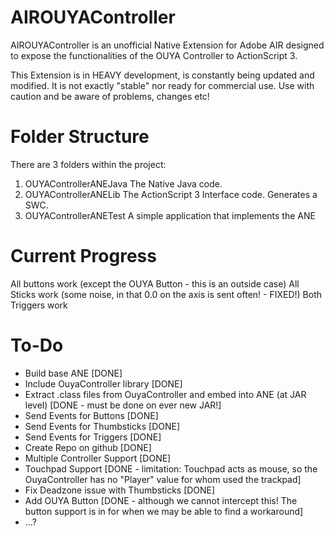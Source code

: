 AIROUYAController
=================

AIROUYAController is an unofficial Native Extension for Adobe AIR designed to expose the functionalities of the OUYA Controller to ActionScript 3.

This Extension is in HEAVY development, is constantly being updated and modified.  It is not exactly "stable" nor ready for commercial use.  Use with caution and be aware of problems, changes etc!

Folder Structure
================

There are 3 folders within the project:
1) OUYAControllerANEJava
The Native Java code.
2) OUYAControllerANELib
The ActionScript 3 Interface code.  Generates a SWC.
3) OUYAControllerANETest
A simple application that implements the ANE

Current Progress
================

All buttons work (except the OUYA Button - this is an outside case)
All Sticks work (some noise, in that 0.0 on the axis is sent often! - FIXED!)
Both Triggers work

To-Do
=====

* Build base ANE [DONE]
* Include OuyaController library [DONE]
* Extract .class files from OuyaController and embed into ANE (at JAR level) [DONE - must be done on ever new JAR!]
* Send Events for Buttons [DONE]
* Send Events for Thumbsticks [DONE]
* Send Events for Triggers [DONE]
* Create Repo on github [DONE]
* Multiple Controller Support [DONE]
* Touchpad Support [DONE - limitation: Touchpad acts as mouse, so the OuyaController has no "Player" value for whom used the trackpad]
* Fix Deadzone issue with Thumbsticks [DONE]
* Add OUYA Button [DONE - although we cannot intercept this!  The button support is in for when we may be able to find a workaround]
* ...?